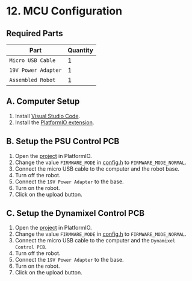 # 12. MCU Configuration

## Required Parts

| Part                     | Quantity |
| ------------------------ | -------- |
| `Micro USB Cable`        | 1        |
| `19V Power Adapter`      | 1        |
| `Assembled Robot`        | 1        |

## A. Computer Setup
1. Install [Visual Studio Code](https://code.visualstudio.com/download).
2. Install the [PlatformIO extension](https://platformio.org/platformio-ide).

## B. Setup the PSU Control PCB

1. Open the [project](../../firmwares/psu_control) in PlatformIO.
3. Change the value `FIRMWARE_MODE` in [config.h](../../firmwares/psu_control/include/config.h)
   to `FIRMWARE_MODE_NORMAL`.
4. Connect the micro USB cable to the computer and the robot base.
5. Turn off the robot.
6. Connect the `19V Power Adapter` to the base.
7. Turn on the robot.
8. Click on the upload button.

## C. Setup the Dynamixel Control PCB

1. Open the [project](../../firmwares/dynamixel_control) in PlatformIO.
3. Change the value `FIRMWARE_MODE` in [config.h](../../firmwares/psu_control/include/config.h)
   to `FIRMWARE_MODE_NORMAL`.
4. Connect the micro USB cable to the computer and the `Dynamixel Control PCB`.
5. Turn off the robot.
6. Connect the `19V Power Adapter` to the base.
7. Turn on the robot.
8. Click on the upload button.
